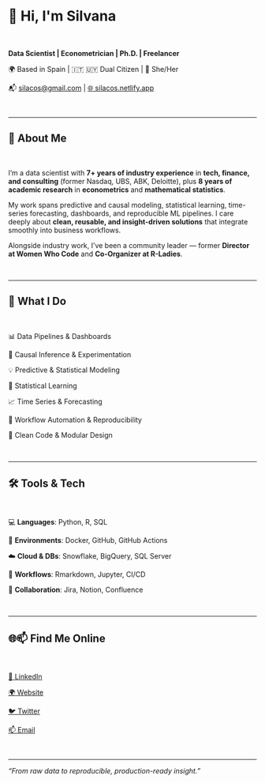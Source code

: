 # 👋 Hi, I'm Silvana

<br>

**Data Scientist | Econometrician | Ph.D. | Freelancer**

🌍 Based in Spain | 🇮🇹 🇺🇾 Dual Citizen | 💬 She/Her

📬 [silacos@gmail.com](mailto:silacos@gmail.com) | [🌐 silacos.netlify.app](https://silacos.netlify.app/)

<br>

---

## 🧠 About Me

<br>

I’m a data scientist with **7+ years of industry experience** in **tech, finance, and consulting** (former Nasdaq, UBS, ABK, Deloitte), plus **8 years of academic research** in **econometrics** and **mathematical statistics**.

My work spans predictive and causal modeling, statistical learning, time-series forecasting, dashboards, and reproducible ML pipelines. I care deeply about **clean, reusable, and insight-driven solutions** that integrate smoothly into business workflows.

Alongside industry work, I’ve been a community leader — former **Director at Women Who Code** and **Co-Organizer at R-Ladies**.

<br>

---

## 🧰 What I Do

<br>

📊 Data Pipelines & Dashboards

🎯 Causal Inference & Experimentation

💡 Predictive & Statistical Modeling

🧮 Statistical Learning

📈 Time Series & Forecasting

🔁 Workflow Automation & Reproducibility

🧱 Clean Code & Modular Design

<br>

---

## 🛠️ Tools & Tech

<br>

💻 **Languages**: Python, R, SQL

🧰 **Environments**: Docker, GitHub, GitHub Actions

☁️ **Cloud & DBs**: Snowflake, BigQuery, SQL Server

🔁 **Workflows**: Rmarkdown, Jupyter, CI/CD

🤝 **Collaboration**: Jira, Notion, Confluence

<br>

---

## 🌐📫 Find Me Online

<br>

[💼 LinkedIn](https://linkedin.com/in/silacos)

[🌍 Website](https://silacos.netlify.app/)

[🐦 Twitter](https://twitter.com/silacos)

[📫 Email](mailto:silacos@gmail.com)

<br>

---

_“From raw data to reproducible, production-ready insight.”_
